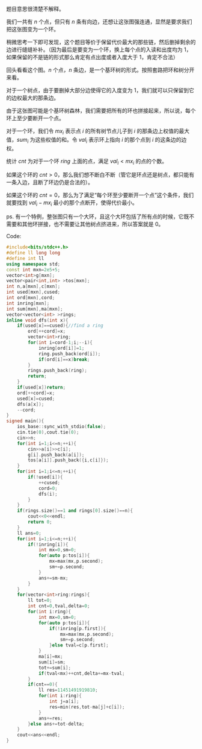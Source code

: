 题目意思很清楚不解释。

我们一共有 $n$ 个点，但只有 $n$ 条有向边，还想让这张图强连通，显然是要求我们把这张图变为一个环。

稍微思考一下即可发现，这个题目等价于保留代价最大的那些链，然后删掉剩余的边进行缝缝补补。（因为最后是要变为一个环，换上每个点的入读和出度均为 $1$，如果保留的不是链的形式那么肯定有点出度或者入度大于 $1$，肯定不合法）

回头看看这个图。$n$ 个点，$n$ 条边，是一个基环树的形式。按照套路把环和树分开来看。

对于一个树点，由于要删掉大部分边使得它的入度变为 $1$，我们就可以只保留到它的边权最大的那条边。

由于这张图可能是个基环树森林，我们需要把所有的环也拼接起来，所以说，每个环上至少要断开一个点。

对于一个环，我们令 $mx_i$ 表示点 $i$ 的所有树节点儿子到 $i$ 的那条边上权值的最大值，$sum_i$ 为这些权值的和。令 $val_i$ 表示环上指向 $i$ 的那个点到 $i$ 的这条边的边权。

统计 $cnt$ 为对于一个环 $ring$ 上面的点，满足 $val_i<mx_i$ 的点的个数。

如果这个环的 $cnt > 0$，那么我们想不断白不断（管它是环点还是树点，都只能有一条入边，且断了环边仍是合法的）。

如果这个环的 $cnt=0$，那么为了满足“每个环至少要断开一个点”这个条件，我们就要找到 $val_i-mx_i$ 最小的那个点断开，使得代价最小。

ps. 有一个特例，整张图只有一个大环，且这个大环包括了所有点的时候，它既不需要和其他环拼接，也不需要让其他树点挤进来，所以答案就是 $0$。

Code:

```cpp
#include<bits/stdc++.h>
#define ll long long
#define int ll
using namespace std;
const int mxn=2e5+5;
vector<int>g[mxn];
vector<pair<int,int> >tos[mxn];
int n,a[mxn],c[mxn];
int used[mxn],cused;
int ord[mxn],cord;
int inring[mxn];
int sum[mxn],ma[mxn];
vector<vector<int> >rings;
inline void dfs(int x){
	if(used[x]==cused){//find a ring
		ord[++cord]=x;
		vector<int>ring;
		for(int i=cord-1;i;--i){
			inring[ord[i]]=1;
			ring.push_back(ord[i]);
			if(ord[i]==x)break;
		}
		rings.push_back(ring);
		return;
	}
	if(used[x])return;
	ord[++cord]=x;
	used[x]=cused;
	dfs(a[x]);
	--cord;
}
signed main(){
	ios_base::sync_with_stdio(false);
	cin.tie(0),cout.tie(0);
	cin>>n;
	for(int i=1;i<=n;++i){
		cin>>a[i]>>c[i];
		g[i].push_back(a[i]);
		tos[a[i]].push_back({i,c[i]});
	}
	for(int i=1;i<=n;++i){
		if(!used[i]){
			++cused;
			cord=0;
			dfs(i);
		}
	}
	if(rings.size()==1 and rings[0].size()==n){
		cout<<0<<endl;
		return 0;
	}
	ll ans=0;
	for(int i=1;i<=n;++i){
		if(!inring[i]){
			int mx=0,sm=0;
			for(auto p:tos[i]){
				mx=max(mx,p.second);
				sm+=p.second;
			}
			ans+=sm-mx;
		}
	}
	for(vector<int>ring:rings){
		ll tot=0;
		int cnt=0,tval,delta=0;
		for(int i:ring){
			int mx=0,sm=0;
			for(auto p:tos[i]){
				if(!inring[p.first]){
					mx=max(mx,p.second);
					sm+=p.second;
				}else tval=c[p.first];
			}
			ma[i]=mx;
			sum[i]=sm;
			tot+=sum[i];
			if(tval<mx)++cnt,delta+=mx-tval;
		}
		if(cnt==0){
			ll res=11451491919810;
			for(int i:ring){
				int j=a[i];
				res=min(res,tot-ma[j]+c[i]);
			}
			ans+=res;			
		}else ans+=tot-delta;
	}
	cout<<ans<<endl;
}
```